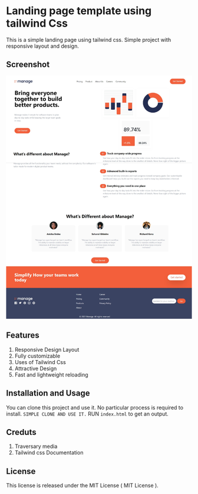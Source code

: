 <!-- @format -->

# Landing page template using tailwind Css

This is a simple landing page using tailwind css. Simple project with responsive layout and design.

## Screenshot

![screenshot](.\landing_screenshot.jpeg)

## Features

1. Responsive Design Layout
2. Fully customizable
3. Uses of Tailwind Css
4. Attractive Design
5. Fast and lightweight reloading

## Installation and Usage

You can clone this project and use it.
No particular process is required to install.
`SIMPLE CLONE AND USE IT.`
RUN `index.html` to get an output.

## Creduts

1. Traversary media
2. Tailwind css Documentation

## License

This license is released under the MIT License ( MIT License ).

